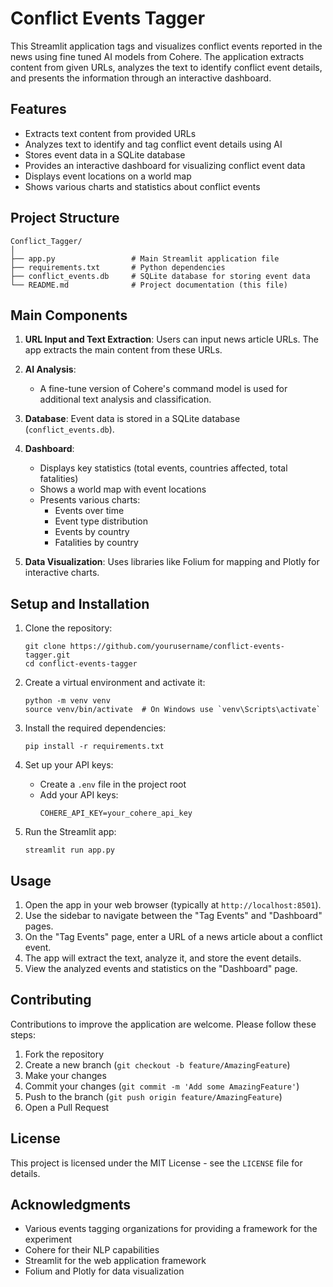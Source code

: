 # Conflict Events Tagger

This Streamlit application tags and visualizes conflict events reported in the news using fine tuned AI models from Cohere. The application extracts content from given URLs, analyzes the text to identify conflict event details, and presents the information through an interactive dashboard.

## Features

- Extracts text content from provided URLs
- Analyzes text to identify and tag conflict event details using AI
- Stores event data in a SQLite database
- Provides an interactive dashboard for visualizing conflict event data
- Displays event locations on a world map
- Shows various charts and statistics about conflict events

## Project Structure

```
Conflict_Tagger/
│
├── app.py                 # Main Streamlit application file
├── requirements.txt       # Python dependencies
├── conflict_events.db     # SQLite database for storing event data
└── README.md              # Project documentation (this file)
```

## Main Components

1. **URL Input and Text Extraction**: Users can input news article URLs. The app extracts the main content from these URLs.

2. **AI Analysis**: 
   - A fine-tune version of Cohere's command model is used for additional text analysis and classification.

3. **Database**: Event data is stored in a SQLite database (`conflict_events.db`).

4. **Dashboard**:
   - Displays key statistics (total events, countries affected, total fatalities)
   - Shows a world map with event locations
   - Presents various charts:
     - Events over time
     - Event type distribution
     - Events by country
     - Fatalities by country

5. **Data Visualization**: Uses libraries like Folium for mapping and Plotly for interactive charts.

## Setup and Installation

1. Clone the repository:
   ```
   git clone https://github.com/yourusername/conflict-events-tagger.git
   cd conflict-events-tagger
   ```

2. Create a virtual environment and activate it:
   ```
   python -m venv venv
   source venv/bin/activate  # On Windows use `venv\Scripts\activate`
   ```

3. Install the required dependencies:
   ```
   pip install -r requirements.txt
   ```

4. Set up your API keys:
   - Create a `.env` file in the project root
   - Add your API keys:
     ```
     COHERE_API_KEY=your_cohere_api_key
     ```

5. Run the Streamlit app:
   ```
   streamlit run app.py
   ```

## Usage

1. Open the app in your web browser (typically at `http://localhost:8501`).
2. Use the sidebar to navigate between the "Tag Events" and "Dashboard" pages.
3. On the "Tag Events" page, enter a URL of a news article about a conflict event.
4. The app will extract the text, analyze it, and store the event details.
5. View the analyzed events and statistics on the "Dashboard" page.

## Contributing

Contributions to improve the application are welcome. Please follow these steps:

1. Fork the repository
2. Create a new branch (`git checkout -b feature/AmazingFeature`)
3. Make your changes
4. Commit your changes (`git commit -m 'Add some AmazingFeature'`)
5. Push to the branch (`git push origin feature/AmazingFeature`)
6. Open a Pull Request

## License

This project is licensed under the MIT License - see the `LICENSE` file for details.

## Acknowledgments

- Various events tagging organizations for providing a framework for the experiment
- Cohere for their NLP capabilities
- Streamlit for the web application framework
- Folium and Plotly for data visualization